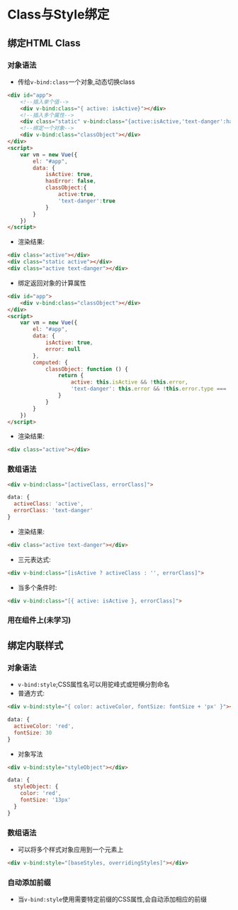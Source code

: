# Class与Style绑定
## 绑定HTML Class
### 对象语法
- 传给`v-bind:class`一个对象,动态切换class
```html
<div id="app">
    <!--插入单个值-->
    <div v-bind:class="{ active: isActive}"></div>
    <!--插入多个属性-->
    <div class="static" v-bind:class="{active:isActive,'text-danger':hasError}"></div>
    <!--绑定一个对象-->
    <div v-bind:class="classObject"></div>
</div>
<script>
    var vm = new Vue({
        el: "#app",
        data: {
            isActive: true,
            hasError: false,
            classObject:{
                active:true,
                'text-danger':true
            }
        }
    })
</script>
```
- 渲染结果:
```html
<div class="active"></div>
<div class="static active"></div>
<div class="active text-danger"></div>
```

- 绑定返回对象的计算属性
```html
<div id="app">
    <div v-bind:class="classObject"></div>
</div>
<script>
    var vm = new Vue({
        el: "#app",
        data: {
            isActive: true,
            error: null
        },
        computed: {
            classObject: function () {
                return {
                    active: this.isActive && !this.error,
                    'text-danger': this.error && !this.error.type === 'fatal'
                }
            }
        }
    })
</script>
```
- 渲染结果:
```html
<div class="active"></div>
```

### 数组语法
```html
<div v-bind:class="[activeClass, errorClass]">
```
```javascript
data: {
  activeClass: 'active',
  errorClass: 'text-danger'
}
```
- 渲染结果:
```html
<div class="active text-danger"></div>
```
- 三元表达式:
```html
<div v-bind:class="[isActive ? activeClass : '', errorClass]">
```
- 当多个条件时:
```html
<div v-bind:class="[{ active: isActive }, errorClass]">
```
### 用在组件上(未学习)

## 绑定内联样式
### 对象语法
- `v-bind:style`;CSS属性名可以用驼峰式或短横分割命名
- 普通方式:
```html
<div v-bind:style="{ color: activeColor, fontSize: fontSize + 'px' }"></div>
```
```javascript
data: {
  activeColor: 'red',
  fontSize: 30
}
```
- 对象写法
```html
<div v-bind:style="styleObject"></div>
```
```javascript
data: {
  styleObject: {
    color: 'red',
    fontSize: '13px'
  }
}
```
### 数组语法
- 可以将多个样式对象应用到一个元素上
```html
<div v-bind:style="[baseStyles, overridingStyles]"></div>
```
### 自动添加前缀
- 当`v-bind:style`使用需要特定前缀的CSS属性,会自动添加相应的前缀